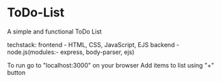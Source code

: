 # ToDo-List
A simple and functional ToDo List

techstack:
  frontend - HTML, CSS, JavaScript, EJS
  backend - node.js(modules:- express, body-parser, ejs)

To run go to "localhost:3000" on your browser
Add items to list using "+" button
